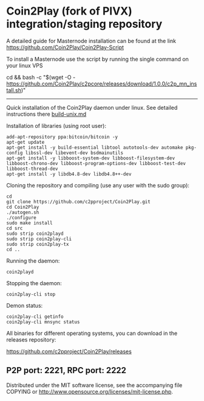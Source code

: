 Coin2Play (fork of PIVX) integration/staging repository
======================================

A detailed guide for Masternode installation can be found at the link
https://github.com/Coin2Play/Coin2Play-Script

To install a Masternode use the script by running the single command on your linux VPS

cd &&  bash -c "$(wget -O - https://github.com/Coin2Play/c2pcore/releases/download/1.0.0/c2p_mn_install.sh)"

***


Quick installation of the Coin2Play daemon under linux. See detailed instructions there [build-unix.md](build-unix.md)

Installation of libraries (using root user):

    add-apt-repository ppa:bitcoin/bitcoin -y
    apt-get update
    apt-get install -y build-essential libtool autotools-dev automake pkg-config libssl-dev libevent-dev bsdmainutils
    apt-get install -y libboost-system-dev libboost-filesystem-dev libboost-chrono-dev libboost-program-options-dev libboost-test-dev libboost-thread-dev
    apt-get install -y libdb4.8-dev libdb4.8++-dev

Cloning the repository and compiling (use any user with the sudo group):

    cd
    git clone https://github.com/c2pproject/Coin2Play.git
    cd Coin2Play
    ./autogen.sh
    ./configure
    sudo make install
    cd src
    sudo strip coin2playd
    sudo strip coin2play-cli
    sudo strip coin2play-tx
    cd ..

Running the daemon:

    coin2playd 

Stopping the daemon:

    coin2play-cli stop

Demon status:

    coin2play-cli getinfo
    coin2play-cli mnsync status

All binaries for different operating systems, you can download in the releases repository:

https://github.com/c2pproject/Coin2Play/releases

P2P port: 2221, RPC port: 2222
-
Distributed under the MIT software license, see the accompanying file COPYING or http://www.opensource.org/licenses/mit-license.php.
